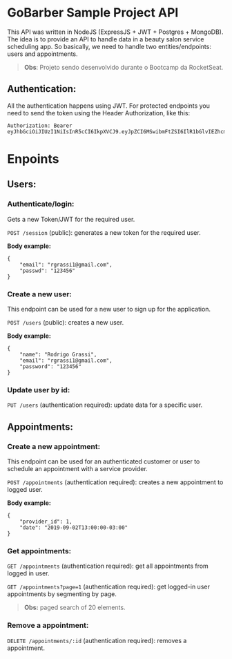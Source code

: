 # GoBarber Sample Project API

This API was written in NodeJS (ExpressJS + JWT + Postgres + MongoDB). The idea is to provide an API to handle data in a beauty salon service scheduling app. So basically, we need to handle two entities/endpoints: users and appointments.

> **Obs**: Projeto sendo desenvolvido durante o Bootcamp da RocketSeat.

## Authentication:

All the authentication happens using JWT. For protected endpoints you need to send the token using the Header
Authorization, like this:

```
Authorization: Bearer eyJhbGciOiJIUzI1NiIsInR5cCI6IkpXVCJ9.eyJpZCI6MSwibmFtZSI6IlR1bGlvIEZhcmlhIiwiZW1haWwiOiJ0dWxpb2ZhcmlhQGRldnBsZW5vLmNvbSIsInJvbGUiOiJhZG1pbiIsInVuaXQiOiJtZXRyaWMiLCJ0aW1lem9uZSI6IkFtZXJpY2EvU2FvX1BhdWxvIiwiaWF0IjoxNTIwNDY5MzUwfQ.kr678zxP5TdRAZrww4bcuKCpE7JX0m_mObjwVXKwP8U
```

# Enpoints

## Users:

### Authenticate/login:

Gets a new Token/JWT for the required user.

``POST /session`` (public): generates a new token for the required user.

**Body example:**

```
{
	"email": "rgrassi1@gmail.com",
	"passwd": "123456"
}
```

### Create a new user:

This endpoint can be used for a new user to sign up for the application.

``POST /users`` (public): creates a new user.

**Body example:**

```
{
	"name": "Rodrigo Grassi",
	"email": "rgrassi1@gmail.com",
	"password": "123456"
}
```

### Update user by id:

``PUT /users`` (authentication required): update data for a specific user.


## Appointments:

### Create a new appointment:

This endpoint can be used for an authenticated customer or user to schedule an appointment with a service provider.

``POST /appointments`` (authentication required): creates a new appointment to logged user.

**Body example:**

```
{
	"provider_id": 1,
	"date": "2019-09-02T13:00:00-03:00"
}
````

### Get appointments:

``GET /appointments`` (authentication required): get all appointments from logged in user.

``GET /appointments?page=1`` (authentication required): get logged-in user appointments by segmenting by page.

> **Obs:** paged search of 20 elements.

### Remove a appointment:

``DELETE /appointments/:id`` (authentication required): removes a appointment.
